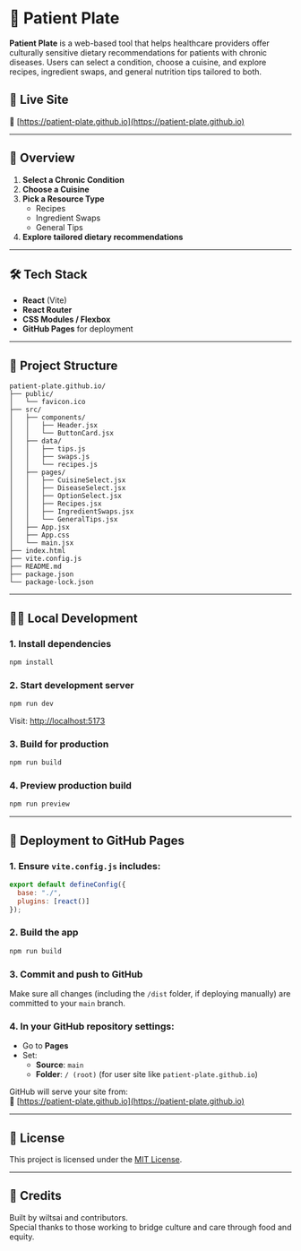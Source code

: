 # 🥗 Patient Plate

**Patient Plate** is a web-based tool that helps healthcare providers offer culturally sensitive dietary recommendations for patients with chronic diseases. Users can select a condition, choose a cuisine, and explore recipes, ingredient swaps, and general nutrition tips tailored to both.

## 🚀 Live Site

🔗 [https://patient-plate.github.io](https://patient-plate.github.io)

---

## 📸 Overview

1. **Select a Chronic Condition**
2. **Choose a Cuisine**
3. **Pick a Resource Type**
   - Recipes
   - Ingredient Swaps
   - General Tips
4. **Explore tailored dietary recommendations**

---

## 🛠️ Tech Stack

- **React** (Vite)
- **React Router**
- **CSS Modules / Flexbox**
- **GitHub Pages** for deployment

---

## 📂 Project Structure

```
patient-plate.github.io/
├── public/
│   └── favicon.ico
├── src/
│   ├── components/
│   │   ├── Header.jsx
│   │   └── ButtonCard.jsx
│   ├── data/
│   │   ├── tips.js
│   │   ├── swaps.js
│   │   └── recipes.js
│   ├── pages/
│   │   ├── CuisineSelect.jsx
│   │   ├── DiseaseSelect.jsx
│   │   ├── OptionSelect.jsx
│   │   ├── Recipes.jsx
│   │   ├── IngredientSwaps.jsx
│   │   └── GeneralTips.jsx
│   ├── App.jsx
│   ├── App.css
│   └── main.jsx
├── index.html
├── vite.config.js
├── README.md
├── package.json
└── package-lock.json
```

---

## 🧑‍💻 Local Development

### 1. Install dependencies

```bash
npm install
```

### 2. Start development server

```bash
npm run dev
```

Visit: [http://localhost:5173](http://localhost:5173)

### 3. Build for production

```bash
npm run build
```

### 4. Preview production build

```bash
npm run preview
```

---

## 🚢 Deployment to GitHub Pages

### 1. Ensure `vite.config.js` includes:

```js
export default defineConfig({
  base: "./",
  plugins: [react()]
});
```

### 2. Build the app

```bash
npm run build
```

### 3. Commit and push to GitHub

Make sure all changes (including the `/dist` folder, if deploying manually) are committed to your `main` branch.

### 4. In your GitHub repository settings:

- Go to **Pages**
- Set:
  - **Source**: `main`
  - **Folder**: `/ (root)` (for user site like `patient-plate.github.io`)

GitHub will serve your site from:  
📍 [https://patient-plate.github.io](https://patient-plate.github.io)

---

## 📄 License

This project is licensed under the [MIT License](LICENSE).

---

## 🙏 Credits

Built by wiltsai and contributors.  
Special thanks to those working to bridge culture and care through food and equity.
